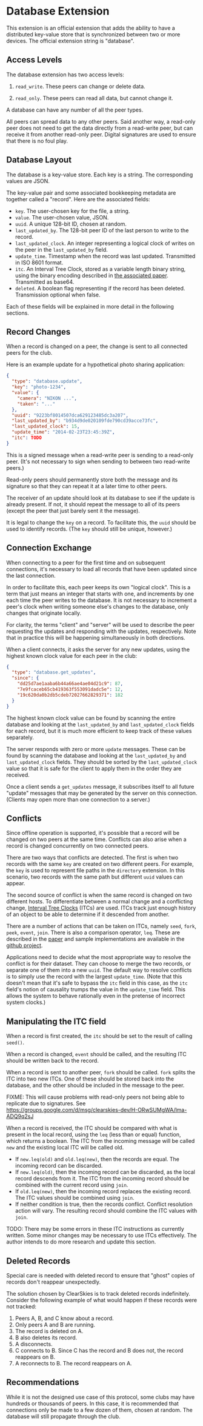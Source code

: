 Database Extension
==================

This extension is an official extension that adds the ability to have a
distributed key-value store that is synchronized between two or more devices.
The official extension string is "database".


Access Levels
-------------

The database extension has two access levels:

1. `read_write`.  These peers can change or delete data.

2. `read_only`.  These peers can read all data, but cannot change it.

A database can have any number of all the peer types.

All peers can spread data to any other peers.  Said another way, a read-only
peer does not need to get the data directly from a read-write peer, but can
receive it from another read-only peer.  Digital signatures are used to ensure
that there is no foul play.


Database Layout
---------------

The database is a key-value store.  Each key is a string.  The corresponding
values are JSON.

The key-value pair and some associated bookkeeping metadata are together called
a "record".  Here are the associated fields:

* `key`.  The user-chosen key for the file, a string.
* `value`.  The user-chosen value, JSON.
* `uuid`.  A unique 128-bit ID, chosen at random.
* `last_updated_by`.  The 128-bit peer ID of the last person to write to the
  record.
* `last_updated_clock`.  An integer representing a logical clock of writes on
  the peer in the `last_updated_by` field.
* `update_time`.  Timestamp when the record was last updated.  Transmitted in
  ISO 8601 format.
* `itc`.  An Interval Tree Clock, stored as a variable length binary string,
  using the binary encoding described in [the associated
  paper](http://gsd.di.uminho.pt/members/cbm/ps/itc2008.pdf).  Transmitted as
  base64.
* `deleted`.  A boolean flag representing if the record has been deleted.
  Transmission optional when false.

Each of these fields will be explained in more detail in the following sections.


Record Changes
--------------

When a record is changed on a peer, the change is sent to all connected peers
for the club.

Here is an example update for a hypothetical photo sharing application:

```json
{
  "type": "database.update",
  "key": "photo-1234",
  "value": {
    "camera": "NIKON ...",
    "taken": "..."
  },
  "uuid": "9223bf8014507dca629123485dc3a207",
  "last_updated_by": "b934d9de020109fde790cd39acce73fc",
  "last_updated_clock": 15,
  "update_time": "2014-02-23T23:45:39Z",
  "itc": TODO
}
```

This is a signed message when a read-write peer is sending to a read-only peer.
(It's not necessary to sign when sending to between two read-write peers.)

Read-only peers should permanently store both the message and its signature so
that they can repeat it at a later time to other peers.

The receiver of an update should look at its database to see if the update is
already present.  If not, it should repeat the message to all of its peers
(except the peer that just barely sent it the message).

It is legal to change the `key` on a record.  To facilitate this, the `uuid`
should be used to identify records.   (The `key` should still be unique,
however.)


Connection Exchange
-------------------

When connecting to a peer for the first time and on subsequent connections,
it's necessary to load all records that have been updated since the last
connection.

In order to facilitate this, each peer keeps its own "logical clock".  This is
a term that just means an integer that starts with one, and increments by one
each time the peer writes to the database.  It is not necessary to increment a
peer's clock when writing someone else's changes to the database, only changes
that originate locally.

For clarity, the terms "client" and "server" will be used to describe the peer
requesting the updates and responding with the updates, respectively.  Note
that in practice this will be happening simultaneously in both directions.

When a client connects, it asks the server for any new updates, using the
highest known clock value for each peer in the club:

```json
{
  "type": "database.get_updates",
  "since": {
    "dd25d7ae1aaba6b44a66ae4ae04d21c9": 87,
    "7e9fcaceb65cb419363f553091dadc5e": 12,
    "19c620da0b2db5cdeb72027662829371": 182
  }
}
```

The highest known clock value can be found by scanning the entire database and
looking at the `last_updated_by` and `last_updated_clock` fields for each
record, but it is much more efficient to keep track of these values separately.

The server responds with zero or more `update` messages.  These can be found by
scanning the database and looking at the `last_updated_by` and
`last_updated_clock` fields.  They should be sorted by the `last_updated_clock`
value so that it is safe for the client to apply them in the order they are
received.

Once a client sends a `get_updates` message, it subscribes itself to all future
"update" messages that may be generated by the server on this connection.
(Clients may open more than one connection to a server.)


Conflicts
---------

Since offline operation is supported, it's possible that a record will be
changed on two peers at the same time.  Conflicts can also arise when a record
is changed concurrently on two connected peers.

There are two ways that conflicts are detected.  The first is when two records
with the same `key` are created on two different peers.  For example, the `key`
is used to represent file paths in the `directory` extension.  In this
scenario, two records with the same path but different `uuid` values can
appear.

The second source of conflict is when the same record is changed on two
different hosts.  To differentiate between a normal change and a conflicting
change,
[Interval Tree Clocks](https://github.com/ricardobcl/Interval-Tree-Clocks)
(ITCs) are used.  ITCs track just enough history of an object to be able to
determine if it descended from another.

There are a number of actions that can be taken on ITCs, namely `seed`,
`fork`, `peek`, `event`, `join`.  There is also a comparison operator, `leq`.
These are described in the
[paper](http://gsd.di.uminho.pt/members/cbm/ps/itc2008.pdf) and sample
implementations are available in the
[github project](https://github.com/ricardobcl/Interval-Tree-Clocks).

Applications need to decide what the most appropriate way to resolve the
conflict is for their dataset.  They can choose to merge the two records,
or separate one of them into a new `uuid`.  The default way to resolve
conflicts is to simply use the record with the largest `update_time`.  (Note
that this doesn't mean that it's safe to bypass the `itc` field in this case,
as the `itc` field's notion of causality trumps the value in the `update_time`
field.  This allows the system to behave rationally even in the pretense of
incorrect system clocks.)


Manipulating the ITC field
--------------------------

When a record is first created, the `itc` should be set to the result of
calling `seed()`.

When a record is changed, `event` should be called, and the resulting ITC
should be written back to the record.

When a record is sent to another peer, `fork` should be called.  `fork` splits
the ITC into two new ITCs.  One of these should be stored back into the
database, and the other should be included in the message to the peer.

FIXME: This will cause problems with read-only peers not being able to replicate
due to signatures.  See
https://groups.google.com/d/msg/clearskies-dev/H-ORwSUMgWA/lma-ADQ9q2sJ

When a record is received, the ITC should be compared with what is present in
the local record, using the `leq` (less than or equal) function, which returns
a boolean.  The ITC from the incoming message will be called `new` and the
existing local ITC will be called old.

* If `new.leq(old)` and `old.leq(new)`, then the records are equal.  The
  incoming record can be discarded.
* If `new.leq(old)`, then the incoming record can be discarded, as the local
  record descends from it.  The ITC from the incoming record should be combined
  with the current record using `join`.
* If `old.leq(new)`, then the incoming record replaces the existing record.  The
  ITC values should be combined using `join`.
* If neither condition is true, then the records conflict.  Conflict resolution
  action will vary.  The resulting record should combine the ITC values with
  `join`.

TODO: There may be some errors in these ITC instructions as currently written.
Some minor changes may be necessary to use ITCs effectively.  The author intends
to do more research and update this section.


Deleted Records
---------------

Special care is needed with deleted record to ensure that "ghost" copies of
records don't reappear unexpectedly.

The solution chosen by ClearSkies is to track deleted records indefinitely.
Consider the following example of what would happen if these records were not
tracked:

1. Peers A, B, and C know about a record.
2. Only peers A and B are running.
3. The record is deleted on A.
4. B also deletes its record.
5. A disconnects.
6. C connects to B.  Since C has the record and B does not, the record
   reappears on B.
7. A reconnects to B.  The record reappears on A.


Recommendations
---------------

While it is not the designed use case of this protocol, some clubs may have
hundreds or thousands of peers.  In this case, it is recommended that
connections only be made to a few dozen of them, chosen at random.  The
database will still propagate through the club.
